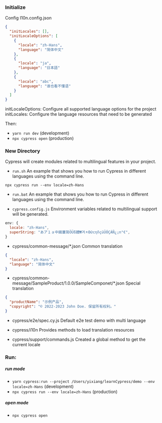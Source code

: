 ### Initialize

Config I10n.config.json

```json
{
  "initLocales": [],
  "initLocaleOptions": [
    {
      "locale": "zh-Hans",
      "language": "简体中文"
    },
    {
      "locale": "ja",
      "language": "日本語"
    },
    {
      "locale": "abc",
      "language": "谁也看不懂语"
    }
  ]
}
```

initLocaleOptions: Configure all supported language options for the project   
initLocales: Configure the language resources that need to be generated

Then:
- `yarn run dev` (development)
- `npx cypress open` (production)




### New Directory
Cypress will create modules related to multilingual features in your project.

- `run.sh`
An example that shows you how to run Cypress in different languages using the command line.
```
npx cypress run --env locale=zh-Hans
```


- `run.bat`
An example that shows you how to run Cypress in different languages using the command line.



- `cypress.config.js`
Environment variables related to multilingual support will be generated.
```javascript
env: {
  locale: "zh-Hans",
  superString: "あア１ａ中鷗屢简ÖÜß體₩겨ㅊĐứсηñçüÜÓÇÁÑ¿¡n°€",
}
```


- cypress/common-message/*.json
Common translation
```json
{
  "locale": "zh-Hans",
  "language": "简体中文"
}
```


- cypress/common-message/SampleProduct/1.0.0/SampleComponet/*.json
Special translation
```json
{
  "productName": "示例产品",
  "copyright": "© 2022-2023 John Doe. 保留所有权利。"
}
```

- cypress/e2e/spec.cy.js
Default e2e test demo with multi language



- cypress/i10n
Provides methods to load translation resources




- cypress/support/commands.js
Created a global method to get the current locale




### Run:

##### run mode

- `yarn cypress:run --project /Users/yixiang/learnCypress/demo --env locale=zh-Hans` (development)
- `npx cypress run --env locale=zh-Hans` (production)


##### open mode

- `npx cypress open`